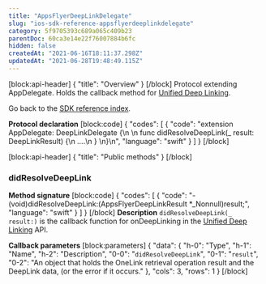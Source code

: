 ```yaml
---
title: "AppsFlyerDeepLinkDelegate"
slug: "ios-sdk-reference-appsflyerdeeplinkdelegate"
category: 5f9705393c689a065c409b23
parentDoc: 60ca3e14e22f76007884b6fc
hidden: false
createdAt: "2021-06-16T18:11:37.298Z"
updatedAt: "2021-06-28T19:48:49.115Z"
---
```

[block:api-header]
{
  "title": "Overview"
}
[/block]
Protocol extending AppDelegate. Holds the callback method for [Unified Deep Linking](https://dev.appsflyer.com/hc/docs/unified-deep-linking-udl).

Go back to the [SDK reference index](doc:ios-sdk-reference).

**Protocol declaration** 
[block:code]
{
  "codes": [
    {
      "code": "extension AppDelegate: DeepLinkDelegate {\n     \n    func didResolveDeepLink(_ result: DeepLinkResult) {\n    ….\n    }    \n}\n",
      "language": "swift"
    }
  ]
}
[/block]

[block:api-header]
{
  "title": "Public methods"
}
[/block]
### didResolveDeepLink

**Method signature** 
[block:code]
{
  "codes": [
    {
      "code": "- (void)didResolveDeepLink:(AppsFlyerDeepLinkResult *_Nonnull)result;",
      "language": "swift"
    }
  ]
}
[/block]
**Description**
`didResolveDeepLink(_ result:)` is the callback function for onDeepLinking in the [Unified Deep Linking](https://dev.appsflyer.com/hc/docs/unified-deep-linking-udl) API. 

**Callback parameters**
[block:parameters]
{
  "data": {
    "h-0": "Type",
    "h-1": "Name",
    "h-2": "Description",
    "0-0": "`didResolveDeepLink`",
    "0-1": "`result`",
    "0-2": "An object that holds the OneLink retrieval operation result and the DeepLink data, (or the error if it occurs."
  },
  "cols": 3,
  "rows": 1
}
[/block]